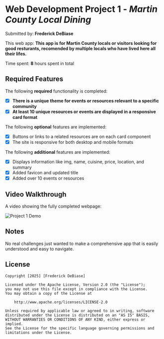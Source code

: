 # Web Development Project 1 - *Martin County Local Dining*

Submitted by: **Frederick DeBiase**

This web app: **This app is for Martin County locals or visitors looking for good resturants, recomended by multiple locals who have lived here all their lifes.**

Time spent: **8** hours spent in total

## Required Features

The following **required** functionality is completed:

- [x] **There is a unique theme for events or resources relevant to a specific community**
- [x] **At least 10 unique resources or events are displayed in a responsive card format**

The following **optional** features are implemented:

- [x] Buttons or links to a related resources are on each card component
- [x] The site is responsive for both desktop and mobile formats

The following **additional** features are implemented:

* [x] Displays information like img, name, cuisine, price, location, and summary
* [x] Added favicon and updated title
* [x] Added over 10 events or resources

## Video Walkthrough

A video showing the fully completed webpage:

![Project 1 Demo](https://i.imgur.com/Q5wSHlv.gif)

## Notes

No real challenges just wanted to make a comprehensive app that is easily understood and easy to navigate.

## License

    Copyright [2025] [Frederick DeBiase]

    Licensed under the Apache License, Version 2.0 (the "License");
    you may not use this file except in compliance with the License.
    You may obtain a copy of the License at

        http://www.apache.org/licenses/LICENSE-2.0

    Unless required by applicable law or agreed to in writing, software
    distributed under the License is distributed on an "AS IS" BASIS,
    WITHOUT WARRANTIES OR CONDITIONS OF ANY KIND, either express or implied.
    See the License for the specific language governing permissions and
    limitations under the License.
